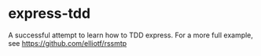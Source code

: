 express-tdd
===========

A successful attempt to learn how to TDD express.  For a more full example, see <https://github.com/elliotf/rssmtp>
